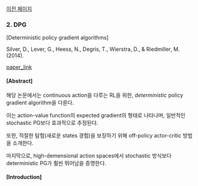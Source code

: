 [이전 페이지](README.md)

### 2. DPG

[Deterministic policy gradient algorithms]

Silver, D., Lever, G., Heess, N., Degris, T., Wierstra, D., & Riedmiller, M. (2014).

[paper_link](http://proceedings.mlr.press/v32/silver14.pdf)



#### [Abstract]

해당 논문에서는 continuous action을 다루는 RL을 위한, *deterministic* policy gradient algorithm을 다룬다.

이는 action-value function의 expected gradient의 형태로 나타나며, 일반적인 stochastic PG보다 효과적으로 추정된다.

또한, 적절한 탐험(새로운 states 경험)을 보장하기 위해 off-policy actor-critic 방법을 소개한다.

마지막으로, high-demensional action spaces에서 stochastic 방식보다 deterministic PG가 훨씬 뛰어남을 증명한다.



#### [Introduction]
